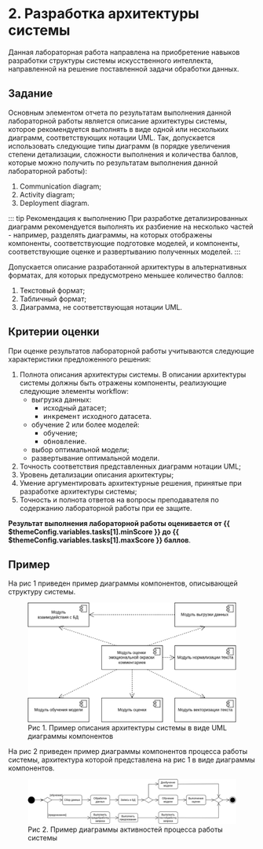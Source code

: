 # 2. Разработка архитектуры системы

Данная лабораторная работа направлена на приобретение навыков разработки структуры системы искусственного интеллекта, направленной на решение поставленной задачи обработки данных.

## Задание

Основным элементом отчета по результатам выполнения данной лабораторной работы является описание архитектуры системы, которое рекомендуется выполнять в виде одной или нескольких диаграмм, соответствующих нотации UML. Так, допускается использовать следующие типы диаграмм (в порядке увеличения степени детализации, сложности выполнения и количества баллов, которые можно получить по результатам выполнения данной лабораторной работы):
1. Communication diagram;
1. Activity diagram;
1. Deployment diagram.

::: tip Рекомендация к выполнению
При разработке детализированных диаграмм рекомендуется выполнять их разбиение на несколько частей - например, разделять диаграммы, на которых отображены компоненты, соответствующие подготовке моделей, и компоненты, соответствующие оценке и развертыванию полученных моделей.
:::

Допускается описание разработанной архитектуры в альтернативных форматах, для которых предусмотрено меньшее количество баллов:
1. Текстовый формат;
1. Табличный формат;
1. Диаграмма, не соответствующая нотации UML.

## Критерии оценки

При оценке результатов лабораторной работы учитываются следующие характеристики предложенного решения:
1. Полнота описания архитектуры системы. В описании архитектуры системы должны быть отражены компоненты, реализующие следующие элементы workflow:
    - выгрузка данных:
        - исходный датасет;
        - <tt label="блок данных, используемый для обновления (дообучения) модели" underlined>инкремент</tt> исходного датасета.
    - обучение 2 или более моделей:
        - обучение;
        - <tt label="дообучение" underlined>обновление</tt>.
    - выбор оптимальной модели;
    - развертывание оптимальной модели.
1. Точность соответствия представленных диаграмм нотации UML;
1. Уровень детализации описания архитектуры;
1. Умение аргументировать архитектурные решения, принятые при разработке архитектуры системы;
1. Точность и полнота ответов на вопросы преподавателя по содержанию лабораторной работы при ее защите.

**Результат выполнения лабораторной работы оценивается от {{ $themeConfig.variables.tasks[1].minScore }} до {{ $themeConfig.variables.tasks[1].maxScore }} баллов**.

## Пример

На рис 1 приведен пример диаграммы компонентов, описывающей структуру системы.

<figure>
    <img src="../../image/task-2-component-diagram-example.jpeg"/>
    <figcaption>Рис 1. Пример описания архитектуры системы в виде UML диаграммы компонентов</figcaption>
</figure>

На рис 2 приведен пример диаграммы компонентов процесса работы системы, архитектура которой представлена на рис 1 в виде диаграммы компонентов.

<figure>
    <img src="../../image/task-2-activity-diagram-example.jpeg"/>
    <figcaption>Рис 2. Пример диаграммы активностей процесса работы системы</figcaption>
</figure>

